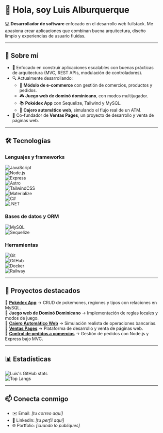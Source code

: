 # 👋 Hola, soy Luis Alburquerque  

💻 **Desarrollador de software** enfocado en el desarrollo web fullstack. Me apasiona crear aplicaciones que combinan buena arquitectura, diseño limpio y experiencias de usuario fluidas.  

---

## 🚀 Sobre mí  
- 🎯 Enfocado en construir aplicaciones escalables con buenas prácticas de arquitectura (MVC, REST APIs, modulación de controladores).  
- 🔍 Actualmente desarrollando:  
  - 🛒 **Módulo de e-commerce** con gestión de comercios, productos y pedidos.  
  - 🎮 **Juego web de dominó dominicano**, con modos multijugador.  
  - 📚 **Pokédex App** con Sequelize, Tailwind y MySQL.  
  - 🏦 **Cajero automático web**, simulando el flujo real de un ATM.  
- 🤝 Co-fundador de **Ventas Pages**, un proyecto de desarrollo y venta de páginas web.  

---

## 🛠️ Tecnologías  

### Lenguajes y frameworks  
![JavaScript](https://img.shields.io/badge/JavaScript-F7DF1E?style=for-the-badge&logo=javascript&logoColor=000)  
![Node.js](https://img.shields.io/badge/Node.js-339933?style=for-the-badge&logo=nodedotjs&logoColor=fff)  
![Express](https://img.shields.io/badge/Express-000?style=for-the-badge&logo=express&logoColor=fff)  
![Astro](https://img.shields.io/badge/Astro-FF5D01?style=for-the-badge&logo=astro&logoColor=fff)  
![TailwindCSS](https://img.shields.io/badge/TailwindCSS-06B6D4?style=for-the-badge&logo=tailwindcss&logoColor=fff)  
![Materialize](https://img.shields.io/badge/Materialize-EE6E73?style=for-the-badge&logo=materialdesign&logoColor=fff)  
![C#](https://img.shields.io/badge/C%23-239120?style=for-the-badge&logo=csharp&logoColor=fff)  
![.NET](https://img.shields.io/badge/.NET-512BD4?style=for-the-badge&logo=dotnet&logoColor=fff)  

### Bases de datos y ORM  
![MySQL](https://img.shields.io/badge/MySQL-4479A1?style=for-the-badge&logo=mysql&logoColor=fff)  
![Sequelize](https://img.shields.io/badge/Sequelize-52B0E7?style=for-the-badge&logo=sequelize&logoColor=fff)  

### Herramientas  
![Git](https://img.shields.io/badge/Git-F05032?style=for-the-badge&logo=git&logoColor=fff)  
![GitHub](https://img.shields.io/badge/GitHub-181717?style=for-the-badge&logo=github&logoColor=fff)  
![Docker](https://img.shields.io/badge/Docker-2496ED?style=for-the-badge&logo=docker&logoColor=fff)  
![Railway](https://img.shields.io/badge/Railway-0B0D0E?style=for-the-badge&logo=railway&logoColor=fff)  

---

## 📌 Proyectos destacados  
🔹 [**Pokédex App**](#) → CRUD de pokemones, regiones y tipos con relaciones en MySQL.  
🔹 [**Juego web de Dominó Dominicano**](#) → Implementación de reglas locales y modos de juego.  
🔹 [**Cajero Automático Web**](#) → Simulación realista de operaciones bancarias.  
🔹 [**Ventas Pages**](#) → Plataforma de desarrollo y venta de páginas web.  
🔹 [**Control de pedidos a comercios**](#) → Gestión de pedidos con Node.js y Express bajo MVC.  

---

## 📊 Estadísticas  
![Luis's GitHub stats](https://github-readme-stats.vercel.app/api?username=LuisAlburquerque&show_icons=true&theme=radical)  
![Top Langs](https://github-readme-stats.vercel.app/api/top-langs/?username=LuisAlburquerque&layout=compact&theme=radical)  

---

## 📫 Conecta conmigo  
- ✉️ Email: *[tu correo aquí]*  
- 💼 LinkedIn: *[tu perfil aquí]*  
- 🌐 Portfolio: *[cuando lo publiques]*  
